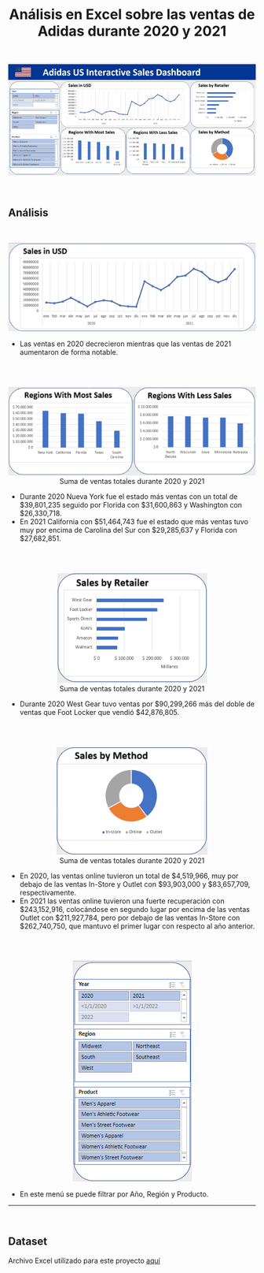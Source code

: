<h1 align="center">Análisis en Excel sobre las ventas de Adidas durante 2020 y 2021</h1>


</br>

<p align="center"><img src="screenshots\excel_dashboard\Adidas_Sales_Dashboard.png"/></p> 

</br>

## Análisis

</br>

<p align="center"><img src="screenshots\excel_dashboard\adidas_ventas_totales.png"/></p>

* Las ventas en 2020 decrecieron mientras que las ventas de 2021 aumentaron de forma notable.

</br>
</br>

<p align="center"><img src="screenshots\excel_dashboard\adidas_ventas_x_region.png"/></br>Suma de ventas totales durante 2020 y 2021</p>


* Durante 2020 Nueva York fue el estado más ventas con un total de $39,801,235 seguido por Florida con $31,600,863 y Washington con $26,330,718.
* En 2021 California con $51,464,743 fue el estado que más ventas tuvo muy por encima de Carolina del Sur con $29,285,637 y Florida con $27,682,851.

</br>
</br>

<p align="center"><img src="screenshots\excel_dashboard\adidas_ventas_x_retailer.png"/></br>Suma de ventas totales durante 2020 y 2021</p>

* Durante 2020 West Gear tuvo ventas por $90,299,266 más del doble de ventas que Foot Locker que vendió $42,876,805.

</br>
</br>

<p align="center"><img src="screenshots\excel_dashboard\adidas_ventas_x_metodo.png"/></br>Suma de ventas totales durante 2020 y 2021</p>

* En 2020, las ventas online tuvieron un total de $4,519,966, muy por debajo de las ventas In-Store y Outlet con $93,903,000 y $83,657,709, respectivamente.
* En 2021 las ventas online tuvieron una fuerte recuperación con $243,152,916, colocándose en segundo lugar por encima de las ventas Outlet con $211,927,784, pero por debajo de las ventas In-Store con $262,740,750, que mantuvo el primer lugar con respecto al año anterior.

</br>
</br>

<p align="center"><img src="screenshots\excel_dashboard\adidas_slicers.png"/></p>

* En este menú se puede filtrar por Año, Región y Producto.

---

</br>


## Dataset

Archivo Excel utilizado para este proyecto [aquí](files/Adidas_Sales.xlsx)
